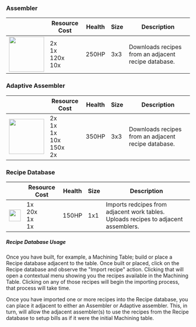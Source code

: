 ### Assembler
|   | Resource Cost | Health | Size | Description |
| - | ------------- | ------ | ---- | ----------- |
| <img src="https://github.com/zymex22/Project-RimFactory-Revived/blob/master/Textures/SAL3/smart_assembler.png?raw=true" width="96" /> | 2x <img src="https://github.com/zymex22/Project-RimFactory-Revived/raw/master/Textures/Common/RoboticArm.png" width="16" /><br />1x <img src="https://github.com/zymex22/Project-RimFactory-Revived/raw/master/Textures/Common/MachineFrame.png" width="16" /><br />120x <img src="https://rimworldwiki.com/images/c/c9/Steel.png" width="16" /><br />10x <img src="https://rimworldwiki.com/images/c/c5/Plasteel.png" width="16" /> | 250HP | 3x3 | Downloads recipes from an adjacent recipe database. |  
  
### Adaptive Assembler
|   | Resource Cost | Health | Size | Description |
| - | ------------- | ------ | ---- | ----------- |
| <img src="https://github.com/zymex22/Project-RimFactory-Revived/blob/master/Textures/SAL3/correcting_assembler.png?raw=true" width="96" /> | 2x <img src="https://github.com/zymex22/Project-RimFactory-Revived/raw/master/Textures/Common/RoboticArm.png" width="16" /><br />1x <img src="https://github.com/zymex22/Project-RimFactory-Revived/raw/master/Textures/Common/WeakAICore.png" width="16" /><br />1x <img src="https://github.com/zymex22/Project-RimFactory-Revived/raw/master/Textures/Common/MachineFrameLarge.png" width="16" /><br />10x <img src="https://rimworldwiki.com/images/c/c5/Plasteel.png" width="16" /><br />150x <img src="https://rimworldwiki.com/images/c/c9/Steel.png" width="16" /><br />2x <img src="https://rimworldwiki.com/images/4/40/Component.png" width="16" /> | 350HP | 3x3 | Downloads recipes from an adjacent recipe database. |
  
### Recipe Database
|   | Resource Cost | Health | Size | Description |
| - | ------------- | ------ | ---- | ----------- |
| <img src="https://github.com/zymex22/Project-RimFactory-Revived/blob/master/Textures/SAL3/DISK_HARDWARE4_north.png?raw=true" width="32" /> | 1x <img src="https://github.com/zymex22/Project-RimFactory-Revived/raw/master/Textures/Common/MachineFrame.png" width="16" /><br />20x <img src="https://rimworldwiki.com/images/c/c9/Steel.png" width="16" /><br />1x <img src="https://rimworldwiki.com/images/4/40/Component.png" width="16" /><br />1x <img src="https://raw.githubusercontent.com/zymex22/Project-RimFactory-Revived/master/Textures/SAL3/NewDisk.png" width="16" /> | 150HP | 1x1 | Imports redcipes from adjacent work tables. Uploads recipes to adjacent assemblers. |

##### Recipe Database Usage
Once you have built, for example, a Machining Table; build or place a Recipe database adjacent to the table. Once built or placed, click on the Recipe database and observe the "Import recipe" action. Clicking that will open a contextual menu showing you the recipes available in the Machining Table. Clicking on any of those recipes will begin the importing process, that process will  take time.

Once you have imported one or more recipes into the Recipe database, you can place it adjacent to either an Assembler or Adaptive assembler. This, in turn, will allow the adjacent  assembler(s) to use the recipes from the Recipe database to setup bills as if it were the initial Machining table.